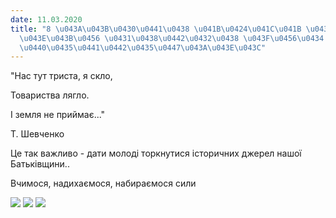 ```yaml
---
date: 11.03.2020
title: "8 \u043A\u043B\u0430\u0441\u0438 \u041B\u0424\u041C\u041B \u043D\u0430 \u043F\
  \u043E\u043B\u0456 \u0431\u0438\u0442\u0432\u0438 \u043F\u0456\u0434 \u0411\u0435\
  \u0440\u0435\u0441\u0442\u0435\u0447\u043A\u043E\u043C"
---
```

"Нас тут триста, я скло,

Товариства лягло.

І земля не приймає..."

Т. Шевченко

Це так важливо - дати молоді торкнутися історичних джерел нашої Батьківщини..

Вчимося, надихаємося, набираємося сили

![](/files/8-класи-лфмл-на-полі-berest3.jpg)
![](/files/8-класи-лфмл-на-полі-berest2.jpg)
![](/files/8-класи-лфмл-на-полі-berest1.jpg)